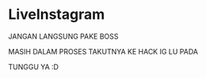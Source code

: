 # LiveInstagram

JANGAN LANGSUNG PAKE BOSS

MASIH DALAM PROSES TAKUTNYA KE HACK IG LU PADA 

TUNGGU YA :D

